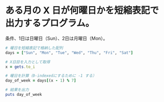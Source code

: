# ある月の X 日が何曜日かを短縮表記で出力するプログラム。
  条件、1日は日曜日（Sun）、2日は月曜日（Mon）。

```ruby
# 曜日を短縮表記で格納した配列
days = ["Sun", "Mon", "Tue", "Wed", "Thu", "Fri", "Sat"]

# X日目を入力として取得
x = gets.to_i

# 曜日を計算（0-indexedにするために -1 する）
day_of_week = days[(x - 1) % 7]

# 結果を出力
puts day_of_week
```